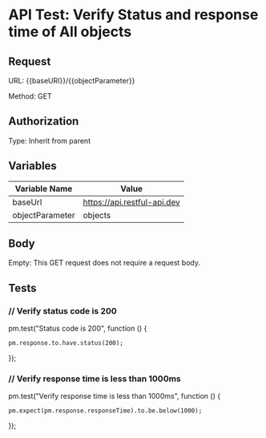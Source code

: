 # API Test: Verify Status and response time of All objects

## Request

URL: {{baseURI}}/{{objectParameter}}

Method: GET

## Authorization

Type: Inherit from parent


## Variables

|Variable Name  |	Value                               |
|---------------|-------------------------------------|
|baseUrl	      |https://api.restful-api.dev          |
|objectParameter|objects                              |

## Body

Empty: This GET request does not require a request body.


## Tests
### // Verify status code is 200

pm.test("Status code is 200", function () {

    pm.response.to.have.status(200);

});

### // Verify response time is less than 1000ms

pm.test("Verify response time is less than 1000ms", function () {

    pm.expect(pm.response.responseTime).to.be.below(1000);

});
